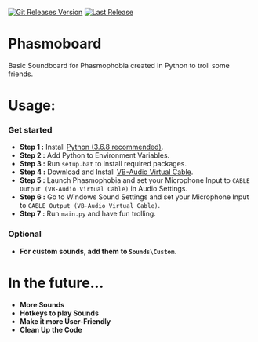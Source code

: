 [![Git Releases Version](https://img.shields.io/github/release/NuKeFluffy/Phasmoboard.svg)](https://github.com/NuKeFluffy/Phasmoboard/releases)
[![Last Release](https://img.shields.io/github/release-date/NuKeFluffy/Phasmoboard.svg?logo=Phasmoboard)](https://github.com/NuKeFluffy/Phasmoboard/releases)

# Phasmoboard
Basic Soundboard for Phasmophobia created in Python to troll some friends.

# Usage:
### Get started
- **Step 1 :** Install [Python (3.6.8 recommended)](https://www.python.org/downloads/release/python-386/).
- **Step 2 :** Add Python to Environment Variables.
- **Step 3 :** Run `setup.bat` to install required packages.
- **Step 4 :** Download and Install [VB-Audio Virtual Cable](https://vb-audio.com/Cable/index.htm).
- **Step 5 :** Launch Phasmophobia and set your Microphone Input to `CABLE Output (VB-Audio Virtual Cable)` in Audio Settings.
- **Step 6 :** Go to Windows Sound Settings and set your Microphone Input to `CABLE Output (VB-Audio Virtual Cable)`.
- **Step 7 :** Run `main.py` and have fun trolling.

### Optional
- **For custom sounds, add them to `Sounds\Custom`**.

# In the future...
- **More Sounds**
- **Hotkeys to play Sounds**
- **Make it more User-Friendly**
- **Clean Up the Code**
